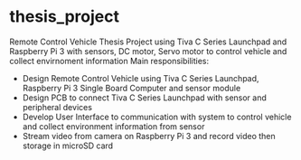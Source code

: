 # thesis_project
Remote Control Vehicle Thesis Project using Tiva C Series Launchpad and Raspberry Pi 3 with sensors, DC motor, Servo motor to control vehicle and collect envirnoment information
Main responsibilities:
+ Design Remote Control Vehicle using Tiva C Series Launchpad, 
Raspberry Pi 3 Single Board Computer and sensor module
+ Design PCB to connect Tiva C Series Launchpad with sensor and 
peripheral devices
+ Develop User Interface to communication with system to control 
vehicle and collect environment information from sensor
+ Stream video from camera on Raspberry Pi 3  and record video then
storage in microSD card

